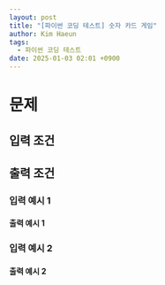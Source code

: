 ```yaml
---
layout: post
title: "[파이썬 코딩 테스트] 숫자 카드 게임"
author: Kim Haeun
tags:
  - 파이썬 코딩 테스트
date: 2025-01-03 02:01 +0900
---
```



# 문제 #
## 입력 조건 ##
## 출력 조건 ##
### 입력 예시 1 ###
#### 출력 예시 1 ####
### 입력 예시 2 ###
#### 출력 예시 2 ####